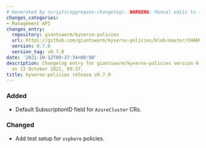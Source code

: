 ```yaml
---
# Generated by scripts/aggregate-changelogs. WARNING: Manual edits to this files will be overwritten.
changes_categories:
- Management API
changes_entry:
  repository: giantswarm/kyverno-policies
  url: https://github.com/giantswarm/kyverno-policies/blob/master/CHANGELOG.md#070---2021-10-12
  version: 0.7.0
  version_tag: v0.7.0
date: '2021-10-12T09:37:34+00:00'
description: Changelog entry for giantswarm/kyverno-policies version 0.7.0, published
  on 12 October 2021, 09:37.
title: kyverno-policies release v0.7.0
---
```


### Added
- Default SubscriptionID field for `AzureCluster` CRs.
### Changed
- Add test setup for `vsphere` policies.
